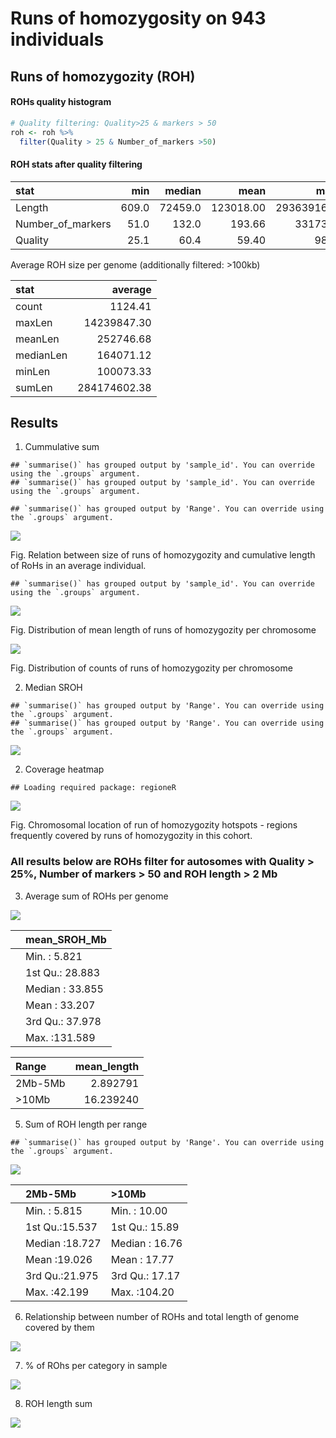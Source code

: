 Runs of homozygosity on 943 individuals
================

## Runs of homozygozity (ROH)

#### ROHs quality histogram

``` r
# Quality filtering: Quality>25 & markers > 50
roh <- roh %>% 
  filter(Quality > 25 & Number_of_markers >50)
```

#### ROH stats after quality filtering

| stat                |   min |  median |      mean |        max |
|:--------------------|------:|--------:|----------:|-----------:|
| Length              | 609.0 | 72459.0 | 123018.00 | 29363916.0 |
| Number\_of\_markers |  51.0 |   132.0 |    193.66 |    33173.0 |
| Quality             |  25.1 |    60.4 |     59.40 |       98.7 |

Average ROH size per genome (additionally filtered: &gt;100kb)

| stat      |       average |
|:----------|--------------:|
| count     |       1124.41 |
| maxLen    |   14239847.30 |
| meanLen   |     252746.68 |
| medianLen |     164071.12 |
| minLen    |     100073.33 |
| sumLen    | 284174602\.38 |

## Results

1.  Cummulative sum

<!-- -->

    ## `summarise()` has grouped output by 'sample_id'. You can override using the `.groups` argument.
    ## `summarise()` has grouped output by 'sample_id'. You can override using the `.groups` argument.

    ## `summarise()` has grouped output by 'Range'. You can override using the `.groups` argument.

![](roh_files/figure-gfm/cummulative_sum-1.jpeg)<!-- -->

Fig. Relation between size of runs of homozygozity and cumulative length
of RoHs in an average individual.

    ## `summarise()` has grouped output by 'sample_id'. You can override using the `.groups` argument.

![](roh_files/figure-gfm/lengths_per_chromosome-1.jpeg)<!-- -->

Fig. Distribution of mean length of runs of homozygozity per chromosome

![](roh_files/figure-gfm/numbers_per_chromosome-1.jpeg)<!-- -->

Fig. Distribution of counts of runs of homozygozity per chromosome

2.  Median SROH

<!-- -->

    ## `summarise()` has grouped output by 'Range'. You can override using the `.groups` argument.
    ## `summarise()` has grouped output by 'Range'. You can override using the `.groups` argument.

![](roh_files/figure-gfm/Median_SROH-1.jpeg)<!-- -->

2.  Coverage heatmap

<!-- -->

    ## Loading required package: regioneR

![](roh_files/figure-gfm/genome_coverage_heatmap-1.jpeg)<!-- -->

Fig. Chromosomal location of run of homozygozity hotspots - regions
frequently covered by runs of homozygozity in this cohort.

### All results below are ROHs filter for autosomes with Quality &gt; 25%, Number of markers &gt; 50 and ROH length &gt; 2 Mb

3.  Average sum of ROHs per genome

![](roh_files/figure-gfm/total_roh-1.jpeg)<!-- -->

|     | mean\_SROH\_Mb  |
|:----|:----------------|
|     | Min. : 5.821    |
|     | 1st Qu.: 28.883 |
|     | Median : 33.855 |
|     | Mean : 33.207   |
|     | 3rd Qu.: 37.978 |
|     | Max. :131.589   |

| Range    | mean\_length |
|:---------|-------------:|
| 2Mb-5Mb  |     2.892791 |
| &gt;10Mb |    16.239240 |

5.  Sum of ROH length per range

<!-- -->

    ## `summarise()` has grouped output by 'Range'. You can override using the `.groups` argument.

![](roh_files/figure-gfm/SROH-1.jpeg)<!-- -->

|     | 2Mb-5Mb        | &gt;10Mb       |
|:----|:---------------|:---------------|
|     | Min. : 5.815   | Min. : 10.00   |
|     | 1st Qu.:15.537 | 1st Qu.: 15.89 |
|     | Median :18.727 | Median : 16.76 |
|     | Mean :19.026   | Mean : 17.77   |
|     | 3rd Qu.:21.975 | 3rd Qu.: 17.17 |
|     | Max. :42.199   | Max. :104.20   |

6.  Relationship between number of ROHs and total length of genome
    covered by them

![](roh_files/figure-gfm/SROH_corr-1.jpeg)<!-- -->

<!-- 6. ROH genome coverage  -->
<!-- ```{r genome_coverage, echo=FALSE} -->
<!-- chr <- 'chr1' -->
<!-- coverage <- roh %>% filter(Chromosome %in% chr) %>% -->
<!--   arrange(Chromosome,Start) -->
<!-- # coverage$Chromosome <- paste(coverage$Chromosome,sep='') -->
<!-- # coverage$x_from <- paste(coverage$Chromosome,coverage$Start,sep='') -->
<!-- # coverage$x_end <- paste(coverage$Chromosome,coverage$End,sep='') -->
<!-- coverage %>% ggplot() + -->
<!--   geom_segment(aes(x = Start, y = sample_id, xend = End,  -->
<!--                                  yend = sample_id), col='#48C095') + -->
<!--   theme_classic() + -->
<!--   theme(axis.text.x = element_blank(),axis.text.y = element_blank()) + -->
<!--   xlab('Position on chromosome 1') + -->
<!--   ylab('Individual') -->
<!-- ``` -->

7.  % of ROhs per category in sample

![](roh_files/figure-gfm/roh_count-1.jpeg)<!-- -->

8.  ROH length sum

![](roh_files/figure-gfm/roh_sum-1.jpeg)<!-- -->

<!-- 7. Number of ROHs per sample -->
<!-- ```{r roh_count_per_sample, echo=FALSE}  -->
<!-- suppressMessages( -->
<!-- roh_avg <- roh %>% group_by(sample_id, Range) %>% -->
<!--   summarise(avg_length=mean(Length), n=n()) %>% -->
<!--   arrange(Range,n) -->
<!-- ) -->
<!-- roh_avg %>% -->
<!--   ggplot(aes(x=1:nrow(roh_avg),y=n)) + -->
<!--   geom_point(col='#48C095',alpha=0.5) + -->
<!--   facet_wrap(~Range, nrow = 3,scales = 'free') +  -->
<!--   ylab('Number of ROHs') + -->
<!--   xlab('Individual') + -->
<!--   theme_classic() + -->
<!--   theme(axis.text.x = element_blank()) -->
<!-- ``` -->
<!-- 8. Average ROHs per sample -->
<!-- ```{r average_roh_per_sample, echo=FALSE}  -->
<!-- roh_avg <- roh %>% group_by(sample_id, Range) %>% -->
<!--   summarise(avg_length=mean(Length), n=n()) %>% -->
<!--   arrange(Range,avg_length) -->
<!-- roh_avg %>% -->
<!--   ggplot(aes(x=1:nrow(roh_avg),y=avg_length)) + -->
<!--   geom_point(col='#48C095',alpha=0.5) + -->
<!--   facet_wrap(~Range, nrow = 3,scales = 'free') +  -->
<!--   ylab('Mean ROH length') + -->
<!--   xlab('Individual') + -->
<!--   theme_classic() + -->
<!--   theme(axis.text.x = element_blank()) -->
<!-- ``` -->
<!--
9. Cosanguinity in population
-->
